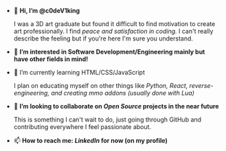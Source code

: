 - 👋 <b>Hi, I’m @c0deV1king</b> <br>
      <p> I was a 3D art graduate but found it difficult to find motivation to create art professionally.
  I find <em>peace and satisfaction in coding.</em> I can't really describe the feeling but if you're here
      I'm sure you understand. </p>

- 👀 <b>I’m interested in Software Development/Engineering mainly but have other fields in mind!</b>

- 🌱 I’m currently learning HTML/CSS/JavaScript <br>
      <p> I plan on educating myself on other things like <em>Python, React, reverse-engineering, and creating mmo addons (usually done with Lua)</em> </p>

- 💞️ <b>I’m looking to collaborate on <em>Open Source</em> projects in the near future</b><br>
      <p>This is something I can't wait to do, just going through GitHub and contributing everywhere I feel passionate about.</p>

- 📫 <b>How to reach me: <em>LinkedIn</em> for now (on my profile)</b>

<!---
c0deV1king/c0deV1king is a ✨ special ✨ repository because its `README.md` (this file) appears on your GitHub profile.
You can click the Preview link to take a look at your changes.
--->
